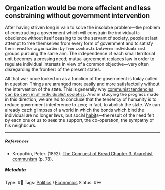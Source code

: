 ## Organization would be more effecient and less constraining without government intervention

After having striven long in vain to solve the insoluble problem—the problem of constructing a government which will constrain the individual to obedience without itself ceasing to be the servant of society, people at last attempt to free themselves from every form of government and to satisfy their need for organization by free contracts between individuals and groups pursuing the same aim. The independence of each small territorial unit becomes a pressing need; mutual agreement replaces law in order to regulate individual interests in view of a common objective—very often disregarding the frontiers of the present states. 

All that was once looked on as a function of the government is today called in question. Things are arranged more easily and more satisfactorily without the intervention of the state. This is generally why [communist tendencies can be seen in all individualist societies](Communist%20tendencies%20can%20be%20seen%20in%20all%20individualist%20societies.md). And in studying the progress made in this direction, we are led to conclude that the tendency of humanity is to reduce government interference to zero; in fact, to abolish the state. We can already catch glimpses of a world in which the bonds which bind the individual are no longer laws, but social [habit](Habit.md)s—the result of the need felt by each one of us to seek the support, the co-operation, the sympathy of his neighbours.

---

##### References

* Kropotkin, Peter. (1892). [The Conquest of Bread Chapter 3. Anarchist communism](The%20Conquest%20of%20Bread%20Chapter%203.%20Anarchist%20communism.md) (p. 78).

##### Metadata

Type: #🔴 
Tags: [Politics](Politics.md) / [Economics]() 
Status: #☀️ 
